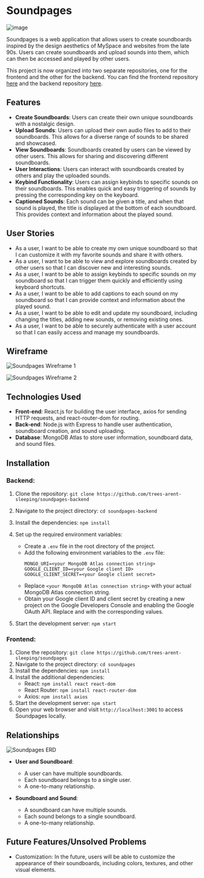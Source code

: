 # Soundpages
![image](https://github.com/trees-arent-sleeping/soundpages-backend/assets/117592107/890ce263-dea5-4583-a07b-08c20d32a0e6)

Soundpages is a web application that allows users to create soundboards inspired by the design aesthetics of MySpace and websites from the late 90s. Users can create soundboards and upload sounds into them, which can then be accessed and played by other users.

This project is now organized into two separate repositories, one for the frontend and the other for the backend. You can find the frontend repository [here](https://github.com/trees-arent-sleeping/soundpages) and the backend repository [here](https://github.com/trees-arent-sleeping/soundpages-backend).

## Features

- **Create Soundboards**: Users can create their own unique soundboards with a nostalgic design.
- **Upload Sounds**: Users can upload their own audio files to add to their soundboards. This allows for a diverse range of sounds to be shared and showcased.
- **View Soundboards**: Soundboards created by users can be viewed by other users. This allows for sharing and discovering different soundboards.
- **User Interactions**: Users can interact with soundboards created by others and play the uploaded sounds.
- **Keybind Functionality**: Users can assign keybinds to specific sounds on their soundboards. This enables quick and easy triggering of sounds by pressing the corresponding key on the keyboard.
- **Captioned Sounds**: Each sound can be given a title, and when that sound is played, the title is displayed at the bottom of each soundboard. This provides context and information about the played sound.

## User Stories

- As a user, I want to be able to create my own unique soundboard so that I can customize it with my favorite sounds and share it with others.
- As a user, I want to be able to view and explore soundboards created by other users so that I can discover new and interesting sounds.
- As a user, I want to be able to assign keybinds to specific sounds on my soundboard so that I can trigger them quickly and efficiently using keyboard shortcuts.
- As a user, I want to be able to add captions to each sound on my soundboard so that I can provide context and information about the played sound.
- As a user, I want to be able to edit and update my soundboard, including changing the titles, adding new sounds, or removing existing ones.
- As a user, I want to be able to securely authenticate with a user account so that I can easily access and manage my soundboards.

## Wireframe

![Soundpages Wireframe 1](https://github.com/trees-arent-sleeping/sound_pages/assets/117592107/18728f84-b1ad-4cb5-aa8c-d927a797f13b)

![Soundpages Wireframe 2](https://github.com/trees-arent-sleeping/sound_pages/assets/117592107/1cf465d5-57d8-45c0-b9d2-c05843f2cc34)

## Technologies Used

- **Front-end**: React.js for building the user interface, axios for sending HTTP requests, and react-router-dom for routing.
- **Back-end**: Node.js with Express to handle user authentication, soundboard creation, and sound uploading.
- **Database**: MongoDB Atlas to store user information, soundboard data, and sound files.

## Installation

### Backend:

1. Clone the repository: `git clone https://github.com/trees-arent-sleeping/soundpages-backend`
2. Navigate to the project directory: `cd soundpages-backend`
3. Install the dependencies: `npm install`
4. Set up the required environment variables:

   - Create a `.env` file in the root directory of the project.
   - Add the following environment variables to the `.env` file:
     ```
     MONGO_URI=<your MongoDB Atlas connection string>
     GOOGLE_CLIENT_ID=<your Google client ID>
     GOOGLE_CLIENT_SECRET=<your Google client secret>
     ```
   - Replace `<your MongoDB Atlas connection string>` with your actual MongoDB Atlas connection string.
   - Obtain your Google client ID and client secret by creating a new project on the Google Developers Console and enabling the Google OAuth API. Replace <your Google client ID> and <your Google client secret> with the corresponding values.

5. Start the development server: `npm start`

### Frontend:

1. Clone the repository: `git clone https://github.com/trees-arent-sleeping/soundpages`
2. Navigate to the project directory: `cd soundpages`
3. Install the dependencies: `npm install`
4. Install the additional dependencies:
   - React: `npm install react react-dom`
   - React Router: `npm install react-router-dom`
   - Axios: `npm install axios`
5. Start the development server: `npm start`
6. Open your web browser and visit `http://localhost:3001` to access Soundpages locally.

## Relationships

![Soundpages ERD](https://github.com/trees-arent-sleeping/sound_pages/assets/117592107/ba676616-f669-4380-b3df-3b41eae25654)

- **User and Soundboard**:
  - A user can have multiple soundboards.
  - Each soundboard belongs to a single user.
  - A one-to-many relationship.

- **Soundboard and Sound**:
  - A soundboard can have multiple sounds.
  - Each sound belongs to a single soundboard.
  - A one-to-many relationship.

## Future Features/Unsolved Problems

- Customization: In the future, users will be able to customize the appearance of their soundboards, including colors, textures, and other visual elements.

